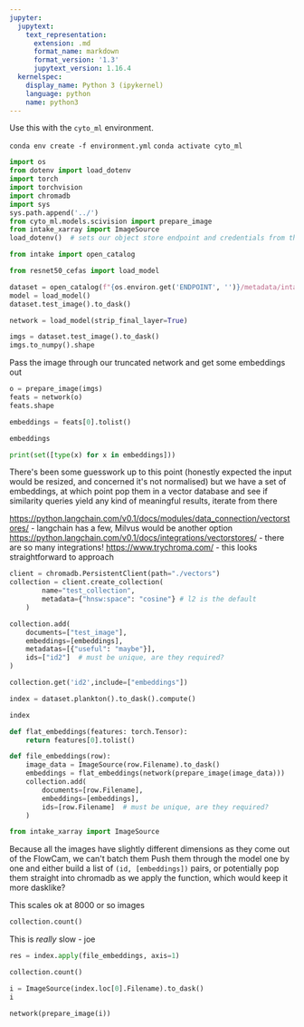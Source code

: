 ```yaml
---
jupyter:
  jupytext:
    text_representation:
      extension: .md
      format_name: markdown
      format_version: '1.3'
      jupytext_version: 1.16.4
  kernelspec:
    display_name: Python 3 (ipykernel)
    language: python
    name: python3
---
```


Use this with the `cyto_ml` environment.

`conda env create -f environment.yml`
`conda activate cyto_ml`

```python
import os
from dotenv import load_dotenv
import torch
import torchvision
import chromadb
import sys
sys.path.append('../')
from cyto_ml.models.scivision import prepare_image
from intake_xarray import ImageSource
load_dotenv()  # sets our object store endpoint and credentials from the .env file

from intake import open_catalog

from resnet50_cefas import load_model
```

```python
dataset = open_catalog(f"{os.environ.get('ENDPOINT', '')}/metadata/intake.yml")
model = load_model()
dataset.test_image().to_dask()
```

```python
network = load_model(strip_final_layer=True)
```

```python
imgs = dataset.test_image().to_dask()
imgs.to_numpy().shape
```

Pass the image through our truncated network and get some embeddings out

```python
o = prepare_image(imgs)
feats = network(o)
feats.shape
```

```python
embeddings = feats[0].tolist()
```

```python
embeddings
```

```python
print(set([type(x) for x in embeddings]))
```

There's been some guesswork up to this point (honestly expected the input would be resized, and concerned it's not normalised) but we have a set of embeddings, at which point pop them in a vector database and see if similarity queries yield any kind of meaningful results, iterate from there

https://python.langchain.com/v0.1/docs/modules/data_connection/vectorstores/ - langchain has a few, Milvus would be another option
https://python.langchain.com/v0.1/docs/integrations/vectorstores/ - there are so many integrations!
https://www.trychroma.com/ - this looks straightforward to approach

```python
client = chromadb.PersistentClient(path="./vectors")
collection = client.create_collection(
        name="test_collection",
        metadata={"hnsw:space": "cosine"} # l2 is the default
    )
```

```python
collection.add(
    documents=["test_image"],
    embeddings=[embeddings],
    metadatas=[{"useful": "maybe"}],
    ids=["id2"]  # must be unique, are they required?
)
```

```python
collection.get('id2',include=["embeddings"])
```

```python
index = dataset.plankton().to_dask().compute()
```

```python
index

```

```python
def flat_embeddings(features: torch.Tensor):
    return features[0].tolist()
```

```python
def file_embeddings(row):
    image_data = ImageSource(row.Filename).to_dask()
    embeddings = flat_embeddings(network(prepare_image(image_data)))
    collection.add(
        documents=[row.Filename],
        embeddings=[embeddings],
        ids=[row.Filename]  # must be unique, are they required?
    )


```

```python
from intake_xarray import ImageSource
```

Because all the images have slightly different dimensions as they come out of the FlowCam, we can't batch them
Push them through the model one by one and either build a list of `(id, [embeddings])` pairs, or potentially pop them straight into chromadb as we apply the function, which would keep it more dasklike?

This scales ok at 8000 or so images

```python
collection.count()
```

This is _really_ slow - joe

```python
res = index.apply(file_embeddings, axis=1)
```

```python
collection.count()
```

```python
i = ImageSource(index.loc[0].Filename).to_dask()
i
```

```python
network(prepare_image(i))
```
